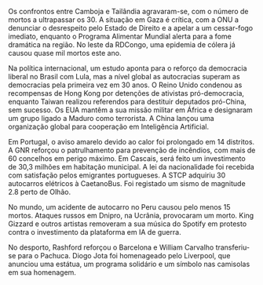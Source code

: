 Os confrontos entre Camboja e Tailândia agravaram-se, com o número de mortos a ultrapassar os 30. A situação em Gaza é crítica, com a ONU a denunciar o desrespeito pelo Estado de Direito e a apelar a um cessar-fogo imediato, enquanto o Programa Alimentar Mundial alerta para a fome dramática na região. No leste da RDCongo, uma epidemia de cólera já causou quase mil mortos este ano.

Na política internacional, um estudo aponta para o reforço da democracia liberal no Brasil com Lula, mas a nível global as autocracias superam as democracias pela primeira vez em 30 anos. O Reino Unido condenou as recompensas de Hong Kong por detenções de ativistas pró-democracia, enquanto Taiwan realizou referendos para destituir deputados pró-China, sem sucesso. Os EUA mantêm a sua missão militar em África e designaram um grupo ligado a Maduro como terrorista. A China lançou uma organização global para cooperação em Inteligência Artificial.

Em Portugal, o aviso amarelo devido ao calor foi prolongado em 14 distritos. A GNR reforçou o patrulhamento para prevenção de incêndios, com mais de 60 concelhos em perigo máximo. Em Cascais, será feito um investimento de 30,3 milhões em habitação municipal. A lei da nacionalidade foi recebida com satisfação pelos emigrantes portugueses. A STCP adquiriu 30 autocarros elétricos à CaetanoBus. Foi registado um sismo de magnitude 2.8 perto de Olhão.

No mundo, um acidente de autocarro no Peru causou pelo menos 15 mortos. Ataques russos em Dnipro, na Ucrânia, provocaram um morto. King Gizzard e outros artistas removeram a sua música do Spotify em protesto contra o investimento da plataforma em IA de guerra.

No desporto, Rashford reforçou o Barcelona e William Carvalho transferiu-se para o Pachuca. Diogo Jota foi homenageado pelo Liverpool, que anunciou uma estátua, um programa solidário e um símbolo nas camisolas em sua homenagem.
